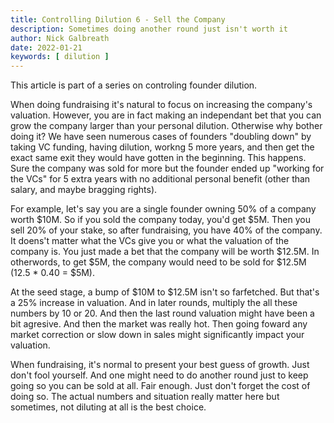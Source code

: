 ```yaml
---
title: Controlling Dilution 6 - Sell the Company
description: Sometimes doing another round just isn't worth it 
author: Nick Galbreath
date: 2022-01-21
keywords: [ dilution ]
---
```

This article is part of a series on controling founder dilution.

When doing fundraising it's natural to focus on increasing the company's valuation.  However, you are in fact making an independant bet that you can grow the company larger than your personal dilution. Otherwise why bother doing it?  We have seen numerous cases of founders "doubling down" by taking VC funding, having dilution, workng 5 more years, and then get the exact same exit they would have gotten in the beginning. This happens. Sure the company was sold for more but the founder ended up "working for the VCs" for 5 extra years with no additional personal benefit (other than salary, and maybe bragging rights).

For example, let's say you are a single founder owning 50% of a company worth $10M. So if you sold the company today, you'd get $5M. Then you sell 20% of your stake, so after fundraising, you have 40% of the company. It doens't matter what the VCs give you or what the valuation of the company is.  You just made a bet that the company will be worth $12.5M.  In otherwords, to get $5M, the company would need to be sold for $12.5M (12.5 * 0.40 = $5M).

At the seed stage, a bump of $10M to $12.5M isn't so farfetched. But that's a 25% increase in valuation. And in later rounds, multiply the all these numbers by 10 or 20.  And then the last round valuation might have been a bit agresive. And then the market was really hot.  Then going foward any market correction or slow down in sales might significantly impact your valuation.

When fundraising, it's normal to present your best guess of growth. Just don't fool yourself. And one might need to do another round just to keep going so you can be sold at all. Fair enough. Just don't forget the cost of doing so.  The actual numbers and situation really matter here but sometimes, not diluting at all is the best choice.















